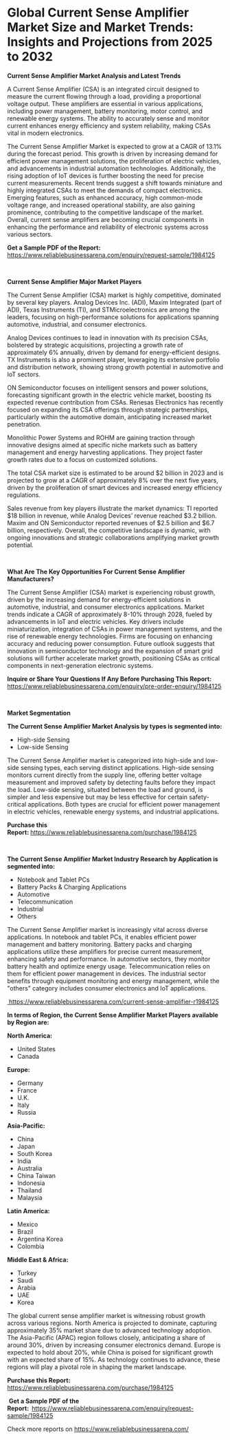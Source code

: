 <p><h1>Global Current Sense Amplifier Market Size and Market Trends: Insights and Projections from 2025 to 2032</h1></p><p><strong>Current Sense Amplifier Market Analysis and Latest Trends</strong></p>
<p><p>A Current Sense Amplifier (CSA) is an integrated circuit designed to measure the current flowing through a load, providing a proportional voltage output. These amplifiers are essential in various applications, including power management, battery monitoring, motor control, and renewable energy systems. The ability to accurately sense and monitor current enhances energy efficiency and system reliability, making CSAs vital in modern electronics.</p><p>The Current Sense Amplifier Market is expected to grow at a CAGR of 13.1% during the forecast period. This growth is driven by increasing demand for efficient power management solutions, the proliferation of electric vehicles, and advancements in industrial automation technologies. Additionally, the rising adoption of IoT devices is further boosting the need for precise current measurements. Recent trends suggest a shift towards miniature and highly integrated CSAs to meet the demands of compact electronics. Emerging features, such as enhanced accuracy, high common-mode voltage range, and increased operational stability, are also gaining prominence, contributing to the competitive landscape of the market. Overall, current sense amplifiers are becoming crucial components in enhancing the performance and reliability of electronic systems across various sectors.</p></p>
<p><strong>Get a Sample PDF of the Report:&nbsp;</strong> <a href="https://www.reliablebusinessarena.com/enquiry/request-sample/1984125?utm_campaign=2120&utm_medium=2&utm_source=Github&utm_content=ia&utm_term=12022025&utm_id=current-sense-amplifier">https://www.reliablebusinessarena.com/enquiry/request-sample/1984125</a></p>
<p>&nbsp;</p>
<p><strong>Current Sense Amplifier Major Market Players</strong></p>
<p><p>The Current Sense Amplifier (CSA) market is highly competitive, dominated by several key players. Analog Devices Inc. (ADI), Maxim Integrated (part of ADI), Texas Instruments (TI), and STMicroelectronics are among the leaders, focusing on high-performance solutions for applications spanning automotive, industrial, and consumer electronics.</p><p>Analog Devices continues to lead in innovation with its precision CSAs, bolstered by strategic acquisitions, projecting a growth rate of approximately 6% annually, driven by demand for energy-efficient designs. TX Instruments is also a prominent player, leveraging its extensive portfolio and distribution network, showing strong growth potential in automotive and IoT sectors.</p><p>ON Semiconductor focuses on intelligent sensors and power solutions, forecasting significant growth in the electric vehicle market, boosting its expected revenue contribution from CSAs. Renesas Electronics has recently focused on expanding its CSA offerings through strategic partnerships, particularly within the automotive domain, anticipating increased market penetration.</p><p>Monolithic Power Systems and ROHM are gaining traction through innovative designs aimed at specific niche markets such as battery management and energy harvesting applications. They project faster growth rates due to a focus on customized solutions.</p><p>The total CSA market size is estimated to be around $2 billion in 2023 and is projected to grow at a CAGR of approximately 8% over the next five years, driven by the proliferation of smart devices and increased energy efficiency regulations.</p><p>Sales revenue from key players illustrate the market dynamics: TI reported $18 billion in revenue, while Analog Devices’ revenue reached $3.2 billion. Maxim and ON Semiconductor reported revenues of $2.5 billion and $6.7 billion, respectively. Overall, the competitive landscape is dynamic, with ongoing innovations and strategic collaborations amplifying market growth potential.</p></p>
<p>&nbsp;</p>
<p><strong>What Are The Key Opportunities For Current Sense Amplifier Manufacturers?</strong></p>
<p><p>The Current Sense Amplifier (CSA) market is experiencing robust growth, driven by the increasing demand for energy-efficient solutions in automotive, industrial, and consumer electronics applications. Market trends indicate a CAGR of approximately 8-10% through 2028, fueled by advancements in IoT and electric vehicles. Key drivers include miniaturization, integration of CSAs in power management systems, and the rise of renewable energy technologies. Firms are focusing on enhancing accuracy and reducing power consumption. Future outlook suggests that innovation in semiconductor technology and the expansion of smart grid solutions will further accelerate market growth, positioning CSAs as critical components in next-generation electronic systems.</p></p>
<p><strong>Inquire or Share Your Questions If Any Before Purchasing This Report:</strong> <a href="https://www.reliablebusinessarena.com/enquiry/pre-order-enquiry/1984125?utm_campaign=2120&utm_medium=2&utm_source=Github&utm_content=ia&utm_term=12022025&utm_id=current-sense-amplifier">https://www.reliablebusinessarena.com/enquiry/pre-order-enquiry/1984125</a></p>
<p>&nbsp;</p>
<p><strong>Market Segmentation</strong></p>
<p><strong>The Current Sense Amplifier Market Analysis by types is segmented into:</strong></p>
<p><ul><li>High-side Sensing</li><li>Low-side Sensing</li></ul></p>
<p><p>The Current Sense Amplifier market is categorized into high-side and low-side sensing types, each serving distinct applications. High-side sensing monitors current directly from the supply line, offering better voltage measurement and improved safety by detecting faults before they impact the load. Low-side sensing, situated between the load and ground, is simpler and less expensive but may be less effective for certain safety-critical applications. Both types are crucial for efficient power management in electric vehicles, renewable energy systems, and industrial applications.</p></p>
<p><strong>Purchase this Report:&nbsp;</strong><a href="https://www.reliablebusinessarena.com/purchase/1984125?utm_campaign=2120&utm_medium=2&utm_source=Github&utm_content=ia&utm_term=12022025&utm_id=current-sense-amplifier">https://www.reliablebusinessarena.com/purchase/1984125</a></p>
<p>&nbsp;</p>
<p><strong>The Current Sense Amplifier Market Industry Research by Application is segmented into:</strong></p>
<p><ul><li>Notebook and Tablet PCs</li><li>Battery Packs & Charging Applications</li><li>Automotive</li><li>Telecommunication</li><li>Industrial</li><li>Others</li></ul></p>
<p><p>The Current Sense Amplifier market is increasingly vital across diverse applications. In notebook and tablet PCs, it enables efficient power management and battery monitoring. Battery packs and charging applications utilize these amplifiers for precise current measurement, enhancing safety and performance. In automotive sectors, they monitor battery health and optimize energy usage. Telecommunication relies on them for efficient power management in devices. The industrial sector benefits through equipment monitoring and energy management, while the "others" category includes consumer electronics and IoT applications.</p></p>
<p><a href="https://www.reliablebusinessarena.com/current-sense-amplifier-r1984125?utm_campaign=2120&utm_medium=2&utm_source=Github&utm_content=ia&utm_term=12022025&utm_id=current-sense-amplifier">&nbsp;https://www.reliablebusinessarena.com/current-sense-amplifier-r1984125</a></p>
<p><strong>In terms of Region, the Current Sense Amplifier Market Players available by Region are:</strong></p>
<p>
    <p> <strong> North America: </strong>
        <ul>
            <li>United States</li>
            <li>Canada</li>
        </ul>
        </p> 
    <p> <strong> Europe: </strong>
        <ul>
            <li>Germany</li>
            <li>France</li>
            <li>U.K.</li>
            <li>Italy</li>
            <li>Russia</li>
        </ul>
        </p> 
    <p> <strong> Asia-Pacific: </strong>
        <ul>
            <li>China</li>
            <li>Japan</li>
            <li>South Korea</li>
            <li>India</li>
            <li>Australia</li>
            <li>China Taiwan</li>
            <li>Indonesia</li>
            <li>Thailand</li>
            <li>Malaysia</li>
        </ul>
        </p> 
    <p> <strong> Latin America: </strong>
        <ul>
            <li>Mexico</li>
            <li>Brazil</li>
            <li>Argentina Korea</li>
            <li>Colombia</li>
        </ul>
        </p> 
    <p> <strong> Middle East & Africa: </strong>
        <ul>
            <li>Turkey</li>
            <li>Saudi</li>
            <li>Arabia</li>
            <li>UAE</li>
            <li>Korea</li>
        </ul>
    </p>
    </p>
<p><p>The global current sense amplifier market is witnessing robust growth across various regions. North America is projected to dominate, capturing approximately 35% market share due to advanced technology adoption. The Asia-Pacific (APAC) region follows closely, anticipating a share of around 30%, driven by increasing consumer electronics demand. Europe is expected to hold about 20%, while China is poised for significant growth with an expected share of 15%. As technology continues to advance, these regions will play a pivotal role in shaping the market landscape.</p></p>
<p><strong>Purchase this Report: </strong><a href="https://www.reliablebusinessarena.com/purchase/1984125?utm_campaign=2120&utm_medium=2&utm_source=Github&utm_content=ia&utm_term=12022025&utm_id=current-sense-amplifier">https://www.reliablebusinessarena.com/purchase/1984125</a></p>
<p>&nbsp;<strong>Get a Sample PDF of the Report:&nbsp;&nbsp;</strong><a href="https://www.reliablebusinessarena.com/enquiry/request-sample/1984125?utm_campaign=2120&utm_medium=2&utm_source=Github&utm_content=ia&utm_term=12022025&utm_id=current-sense-amplifier">https://www.reliablebusinessarena.com/enquiry/request-sample/1984125</a></p>
<p><strong></strong></p>
<p>Check more reports on <a href="https://www.reliablebusinessarena.com/?utm_campaign=2120&utm_medium=2&utm_source=Github&utm_content=ia&utm_term=12022025&utm_id=current-sense-amplifier">https://www.reliablebusinessarena.com/</a></p>
